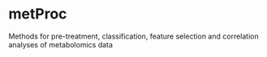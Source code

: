 # metProc
Methods for pre-treatment, classification, feature selection and correlation analyses of metabolomics data
